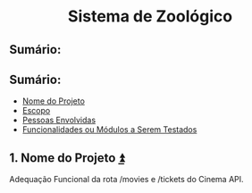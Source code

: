 <h1 align="center">Sistema de Zoológico</h1>

## **Sumário:**<a name="sumario"></a>
## **Sumário:**<a name="sumario"></a>
- <a href="#1">Nome do Projeto</a>
- <a href="#2">Escopo</a>
- <a href="#3">Pessoas Envolvidas</a>
- <a href="#4">Funcionalidades ou Módulos a Serem Testados</a>

## 1. Nome do Projeto <a name="1"></a><a href="#sumario">:arrow_double_up:</a>
Adequação Funcional da rota /movies e /tickets do Cinema API.
